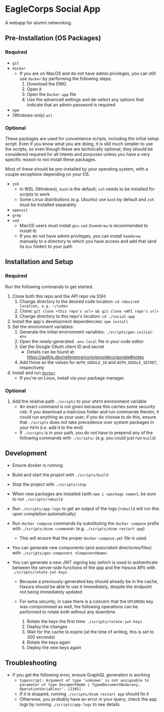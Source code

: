 # EagleCorps Social App

A webapp for alumni networking.

## Pre-Installation (OS Packages)

### Required

- `git`
- `docker`
  - If you are on MacOS and do not have admin privileges, you can still use
    `docker` by performing the following steps:
    1. Download the DMG
    1. Open it
    1. Open the `Docker.app` file
    1. Use the advanced settings and de-select any options that indicate that an
       admin password is required
- `npm`
- (Windows-only) `wsl`

### Optional

These packages are used for convenience scripts, including the initial setup
script. Even if you know what you are doing, it is still much simpler to use the
scripts, so even though these are technically optional, they should be
considered required for all intents and purposes unless you have a very specific
reason to not install these packages.

Most of these should be pre-installed by your operating system, with a couple
exceptions depending on your OS.

- `zsh`
  - In WSL (Windows), `bash` is the default; `zsh` needs to be installed for
    scripts to work
  - Some Linux distributions (e.g. Ubuntu) use `bash` by default and `zsh` must
    be installed separately
- `openssl`
- `grep`
- `sed`
  - MacOS users must install `gnu-sed` (`homebrew` is recommended to install
    it)
  - If you do not have admin privileges, you can install `homebrew` manually to
    a directory to which you have access and add that (and its `bin` folder) to
    your path

## Installation and Setup

### Required

Run the following commands to get started.

1. Clone both this repo and the API repo via SSH:
   1. Change directory to the desired code location: `cd <desired location, e.g.
~/code>`
   1. Clone: `git clone <this repo's url> && git clone <API repo's url>`
   1. Change directory to this repo's location: `cd ./social-app`
1. Install the app's development dependencies: `npm install`
1. Set the environment variables:
   1. Generate the initial environment variables: `./scripts/gen-initial-env`
   1. Open the newly-generated `.env.local` file in your code editor
   1. Get the Google OAuth client ID and secret
      - Details can be found at:
        https://authjs.dev/reference/core/providers/google#notes
   1. Add those as the values for `AUTH_GOOGLE_ID` and `AUTH_GOOGLE_SECRET`,
      respectively
1. Install and run [`docker`](https://docs.docker.com/get-docker/).
   - If you're on Linux, install via your package manager.

### Optional

1. Add the relative path `./scripts` to your `$PATH` environment variable
   - An exact command is not given because this carries some security risk: if
     you download a malicious folder and run commands therein, it could run
     anything as your user; if you do choose to do this, ensure that `./scripts`
     does not take precedence over system packages in your `PATH` (i.e. add it
     to the end)
   - If `./scripts` is in your path, you do not have to prepend any of the
     following commands with `./scripts/` (e.g. you could just run `build`)

## Development

- Ensure docker is running
- Build and start the project with `./scripts/build`
- Stop the project with `./scripts/stop`
- When new packages are installed (with `npm i <package name>`), be sure to run
  `./scripts/rebuild`
- Run `./scripts/app-logs` to get an output of the logs (`rebuild` will run this
  upon completion automatically)
- Run `docker compose` commands by substituting the `docker compose` prefix with
  `./scripts/dcom <command>` (e.g. `./scripts/dcom restart app`)

  - This will ensure that the proper `docker-compose.yml` file is
    used.

- You can generate new components (and associated directories/files) with
  `./scripts/gen-component <ComponentName>`
- You can generate a new JWT signing key (which is used to authenticate between
  the server-side functions of the app and the Hasura API) with
  `./scripts/rotate-jwt-keys`

  - Because a previously-generated key should already be in the cache, Hasura
    should be able to use it immediately, despite the endpoint not being
    immediately updated
  - For extra security, in case there is a concern that the `UPCOMING` key was
    compromised as well, the following operations can be performed to rotate both
    without any downtime

    1. Rotate the keys the first time: `./scripts/rotate-jwt-keys`
    1. Deploy the changes
    1. Wait for the cache to expire (at the time of writing, this is set to 300
       seconds)
    1. Rotate the keys again
    1. Deploy the new keys again

## Troubleshooting

- If you get the following error, ensure GraphQL generation is working
  - `typescript: Argument of type 'unknown' is not assignable to parameter of type DocumentNode | TypedDocumentNode<any, OperationVariables>'. [2345]`
  - If it is stopped, running `./scripts/dcom restart app` should fix it
  - Otherwise, you probably have an error in your query; check the app logs by
    running `./scripts/app-logs` to see details
